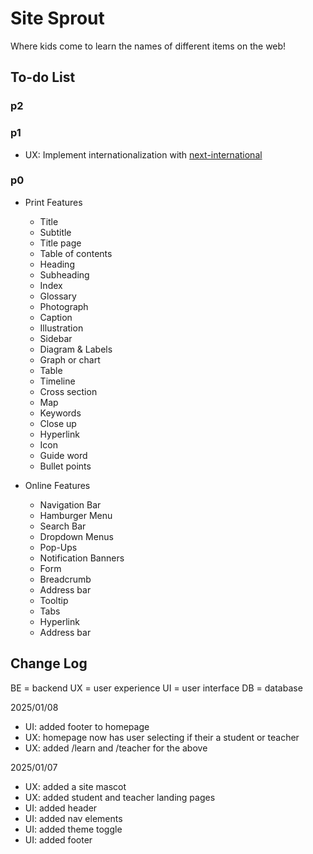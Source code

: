 # Site Sprout

Where kids come to learn the names of different items on the web!

## To-do List

### p2

### p1

-   UX: Implement internationalization with [next-international](https://next-international.vercel.app/docs)

### p0

-   Print Features

    -   Title
    -   Subtitle
    -   Title page
    -   Table of contents
    -   Heading
    -   Subheading
    -   Index
    -   Glossary
    -   Photograph
    -   Caption
    -   Illustration
    -   Sidebar
    -   Diagram & Labels
    -   Graph or chart
    -   Table
    -   Timeline
    -   Cross section
    -   Map
    -   Keywords
    -   Close up
    -   Hyperlink
    -   Icon
    -   Guide word
    -   Bullet points

-   Online Features
    -   Navigation Bar
    -   Hamburger Menu
    -   Search Bar
    -   Dropdown Menus
    -   Pop-Ups
    -   Notification Banners
    -   Form
    -   Breadcrumb
    -   Address bar
    -   Tooltip
    -   Tabs
    -   Hyperlink
    -   Address bar

## Change Log

BE = backend
UX = user experience
UI = user interface
DB = database

2025/01/08

-   UI: added footer to homepage
-   UX: homepage now has user selecting if their a student or teacher
-   UX: added /learn and /teacher for the above

2025/01/07

-   UX: added a site mascot
-   UX: added student and teacher landing pages
-   UI: added header
-   UI: added nav elements
-   UI: added theme toggle
-   UI: added footer
